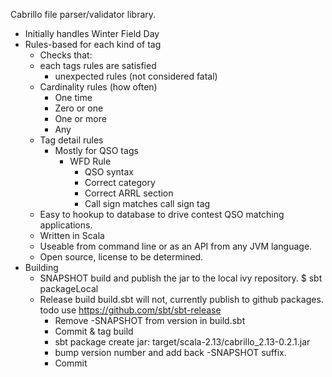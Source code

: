 Cabrillo file parser/validator library.

* Initially handles Winter Field Day
* Rules-based for each kind of tag
	* Checks that:
	* each tags rules are satisfied
		* unexpected rules (not considered fatal)
	* Cardinality rules (how often)
		* One time
		* Zero or one
		* One or more
		* Any
	* Tag detail rules
		*  Mostly for QSO tags
			* WFD Rule
				* QSO syntax
				* Correct category 
				* Correct ARRL section
				* Call sign matches call sign tag
	* Easy to hookup to database to drive contest QSO matching applications.
	* Written in Scala
	* Useable from command line or as an API from any JVM language.
	* Open source, license to be determined.
* Building
    * SNAPSHOT build and publish the jar to the local ivy repository.
        $ sbt packageLocal
    * Release build
        build.sbt will not, currently publish to github packages. todo use https://github.com/sbt/sbt-release
        * Remove -SNAPSHOT from version in build.sbt
        * Commit & tag build
        * sbt package create jar: target/scala-2.13/cabrillo_2.13-0.2.1.jar
        * bump version number and add back -SNAPSHOT suffix.
        * Commit
